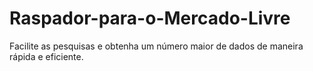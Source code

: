 # Raspador-para-o-Mercado-Livre
Facilite as pesquisas e obtenha um número maior de dados de maneira rápida e eficiente.
